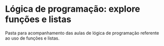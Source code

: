# Lógica de programação: explore funções e listas
Pasta para acompanhamento das aulas de lógica de programação referente ao uso de funções e listas.
